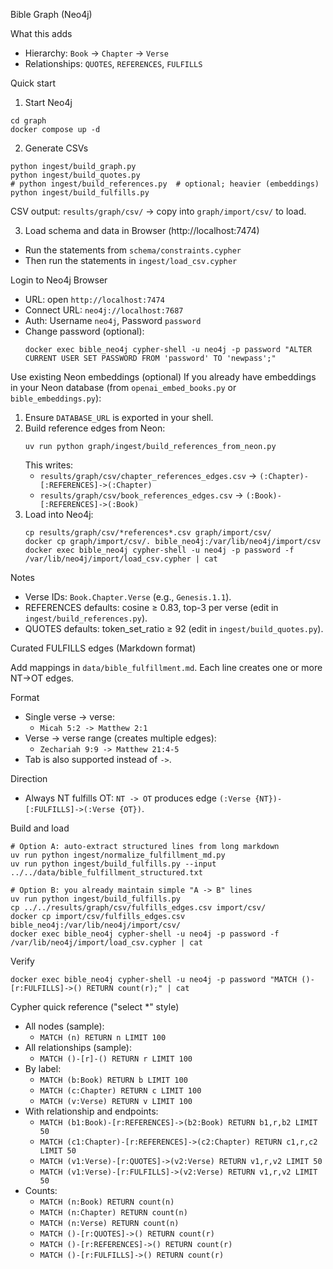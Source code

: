 Bible Graph (Neo4j)

What this adds
- Hierarchy: `Book` → `Chapter` → `Verse`
- Relationships: `QUOTES`, `REFERENCES`, `FULFILLS`

Quick start

1) Start Neo4j

```
cd graph
docker compose up -d
```

2) Generate CSVs

```
python ingest/build_graph.py
python ingest/build_quotes.py
# python ingest/build_references.py  # optional; heavier (embeddings)
python ingest/build_fulfills.py
```

CSV output: `results/graph/csv/` → copy into `graph/import/csv/` to load.

3) Load schema and data in Browser (http://localhost:7474)
- Run the statements from `schema/constraints.cypher`
- Then run the statements in `ingest/load_csv.cypher`

Login to Neo4j Browser
- URL: open `http://localhost:7474`
- Connect URL: `neo4j://localhost:7687`
- Auth: Username `neo4j`, Password `password`
- Change password (optional):
  ```
  docker exec bible_neo4j cypher-shell -u neo4j -p password "ALTER CURRENT USER SET PASSWORD FROM 'password' TO 'newpass';"
  ```

Use existing Neon embeddings (optional)
If you already have embeddings in your Neon database (from `openai_embed_books.py` or `bible_embeddings.py`):

1) Ensure `DATABASE_URL` is exported in your shell.
2) Build reference edges from Neon:
   ```
   uv run python graph/ingest/build_references_from_neon.py
   ```
   This writes:
   - `results/graph/csv/chapter_references_edges.csv` → `(:Chapter)-[:REFERENCES]->(:Chapter)`
   - `results/graph/csv/book_references_edges.csv` → `(:Book)-[:REFERENCES]->(:Book)`
3) Load into Neo4j:
   ```
   cp results/graph/csv/*references*.csv graph/import/csv/
   docker cp graph/import/csv/. bible_neo4j:/var/lib/neo4j/import/csv
   docker exec bible_neo4j cypher-shell -u neo4j -p password -f /var/lib/neo4j/import/load_csv.cypher | cat
   ```

Notes
- Verse IDs: `Book.Chapter.Verse` (e.g., `Genesis.1.1`).
- REFERENCES defaults: cosine ≥ 0.83, top-3 per verse (edit in `ingest/build_references.py`).
- QUOTES defaults: token_set_ratio ≥ 92 (edit in `ingest/build_quotes.py`).

Curated FULFILLS edges (Markdown format)

Add mappings in `data/bible_fulfillment.md`. Each line creates one or more NT→OT edges.

Format
- Single verse → verse:
  - `Micah 5:2 -> Matthew 2:1`
- Verse → verse range (creates multiple edges):
  - `Zechariah 9:9 -> Matthew 21:4-5`
- Tab is also supported instead of `->`.

Direction
- Always NT fulfills OT: `NT -> OT` produces edge `(:Verse {NT})-[:FULFILLS]->(:Verse {OT})`.

Build and load
```
# Option A: auto-extract structured lines from long markdown
uv run python ingest/normalize_fulfillment_md.py
uv run python ingest/build_fulfills.py --input ../../data/bible_fulfillment_structured.txt

# Option B: you already maintain simple "A -> B" lines
uv run python ingest/build_fulfills.py
cp ../../results/graph/csv/fulfills_edges.csv import/csv/
docker cp import/csv/fulfills_edges.csv bible_neo4j:/var/lib/neo4j/import/csv/
docker exec bible_neo4j cypher-shell -u neo4j -p password -f /var/lib/neo4j/import/load_csv.cypher | cat
```

Verify
```
docker exec bible_neo4j cypher-shell -u neo4j -p password "MATCH ()-[r:FULFILLS]->() RETURN count(r);" | cat
```

Cypher quick reference ("select *" style)

- All nodes (sample):
  - `MATCH (n) RETURN n LIMIT 100`
- All relationships (sample):
  - `MATCH ()-[r]-() RETURN r LIMIT 100`
- By label:
  - `MATCH (b:Book) RETURN b LIMIT 100`
  - `MATCH (c:Chapter) RETURN c LIMIT 100`
  - `MATCH (v:Verse) RETURN v LIMIT 100`
- With relationship and endpoints:
  - `MATCH (b1:Book)-[r:REFERENCES]->(b2:Book) RETURN b1,r,b2 LIMIT 50`
  - `MATCH (c1:Chapter)-[r:REFERENCES]->(c2:Chapter) RETURN c1,r,c2 LIMIT 50`
  - `MATCH (v1:Verse)-[r:QUOTES]->(v2:Verse) RETURN v1,r,v2 LIMIT 50`
  - `MATCH (v1:Verse)-[r:FULFILLS]->(v2:Verse) RETURN v1,r,v2 LIMIT 50`
- Counts:
  - `MATCH (n:Book) RETURN count(n)`
  - `MATCH (n:Chapter) RETURN count(n)`
  - `MATCH (n:Verse) RETURN count(n)`
  - `MATCH ()-[r:QUOTES]->() RETURN count(r)`
  - `MATCH ()-[r:REFERENCES]->() RETURN count(r)`
  - `MATCH ()-[r:FULFILLS]->() RETURN count(r)`


